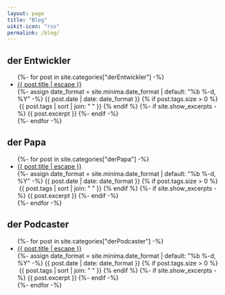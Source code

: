 ```yaml
---
layout: page
title: "Blog"
uikit-icon: "rss"
permalink: /blog/
---
```

<!-- <div class="uk-placeholder">Hier kommt noch was, versprochen. 😏</div>

<span class="uk-text-meta"><a href="/entwickler-blog/">Hier geht es zu allen Posts aus der Kategorie "der Entwickler".</a></span><br /> -->

<div class="" uk-grid>
    <div class="uk-width-1-3@m">
        <h2><span uk-icon="git-branch"></span> der Entwickler</h2>
          <ul class="post-list">
          {%- for post in site.categories["derEntwickler"] -%}
          <li>
            <a href="{{ post.url | relative_url }}"><span uk-icon="file-text"></span> {{ post.title | escape }}</a><br />
            {%- assign date_format = site.minima.date_format | default: "%b %-d, %Y" -%}
            <span class="post-meta">{{ post.date | date: date_format }}
                    <span class="post-meta post-list-tags">
                      {% if post.tags.size > 0 %}
                      <br />
                      <span uk-icon="tag"></span>&nbsp;{{ post.tags | sort | join: " " }}
                            {% endif %}
                    </span>
              </span>
            {%- if site.show_excerpts -%}
              {{ post.excerpt }}
            {%- endif -%}
          </li>
          {%- endfor -%}
        </ul>
    </div>
     <div class="uk-width-1-3@m">
        <h2><span uk-icon="heart"></span> der Papa</h2>
          <ul class="post-list">
          {%- for post in site.categories["derPapa"] -%}
          <li>
            <a href="{{ post.url | relative_url }}"><span uk-icon="file-text"></span> {{ post.title | escape }}</a><br />
            {%- assign date_format = site.minima.date_format | default: "%b %-d, %Y" -%}
            <span class="post-meta">{{ post.date | date: date_format }}
                    <span class="post-meta post-list-tags">
                      {% if post.tags.size > 0 %}
                      <br />
                      <span uk-icon="tag"></span>&nbsp;{{ post.tags | sort | join: " " }}
                            {% endif %}
                    </span>
              </span>
            {%- if site.show_excerpts -%}
              {{ post.excerpt }}
            {%- endif -%}
          </li>
          {%- endfor -%}
        </ul>
    </div>
     <div class="uk-width-1-3@m">
        <h2><span uk-icon="comment"></span> der Podcaster</h2>
          <ul class="post-list">
          {%- for post in site.categories["derPodcaster"] -%}
          <li>
            <a href="{{ post.url | relative_url }}"><span uk-icon="file-text"></span> {{ post.title | escape }}</a><br />
            {%- assign date_format = site.minima.date_format | default: "%b %-d, %Y" -%}
            <span class="post-meta">{{ post.date | date: date_format }}
                    <span class="post-meta post-list-tags">
                      {% if post.tags.size > 0 %}
                      <br />
                      <span uk-icon="tag"></span>&nbsp;{{ post.tags | sort | join: " " }}
                            {% endif %}
                    </span>
              </span>
            {%- if site.show_excerpts -%}
              {{ post.excerpt }}
            {%- endif -%}
          </li>
          {%- endfor -%}
        </ul>
    </div>
</div>